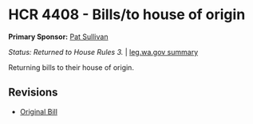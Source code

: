# HCR 4408 - Bills/to house of origin
**Primary Sponsor:** [Pat Sullivan](/person/leg/pat.sullivan.md)

*Status: Returned to House Rules 3.* | [leg.wa.gov summary](https://app.leg.wa.gov/billsummary?BillNumber=4408&Year=2021)

Returning bills to their house of origin.

## Revisions
* [Original Bill](1/)